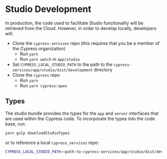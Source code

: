 # Studio Development

In production, the code used to facilitate Studio functionality will be retrieved from the Cloud. However, in order to develop locally, developers will:

- Clone the `cypress-services` repo (this requires that you be a member of the Cypress organization)
  - Run `yarn`
  - Run `yarn watch` in `app/studio`
- Set `CYPRESS_LOCAL_STUDIO_PATH` to the path to the `cypress-services/app/studio/dist/development` directory
- Clone the `cypress` repo
  - Run `yarn`
  - Run `yarn cypress:open`

## Types

The studio bundle provides the types for the `app` and `server` interfaces that are used within the Cypress code. To incorporate the types into the code base, run:

```sh
yarn gulp downloadStudioTypes
```

or to reference a local `cypress_services` repo:

```sh
CYPRESS_LOCAL_STUDIO_PATH=<path-to-cypress-services/app/studio/dist/development-directory> yarn gulp downloadStudioTypes
```
